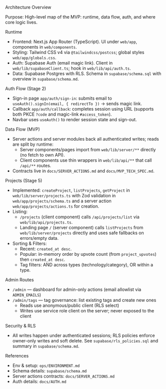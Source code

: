 Architecture Overview

Purpose: High-level map of the MVP: runtime, data flow, auth, and where core logic lives.

Runtime
- Frontend: Next.js App Router (TypeScript). UI under `web/app`, components in `web/components`.
- Styling: Tailwind CSS v4 via `@tailwindcss/postcss`; global styles `web/app/globals.css`.
- Auth: Supabase Auth (email magic link). Client in `web/lib/supabaseClient.ts`; hook in `web/lib/api/auth.ts`.
- Data: Supabase Postgres with RLS. Schema in `supabase/schema.sql` with overview in `supabase/schema.md`.

Auth Flow (Stage 2)
- Sign-in page `app/auth/sign-in`: submits email to `useAuth().signIn(email, { redirectTo })` → sends magic link.
- Callback `app/auth/callback`: completes session using URL (supports both PKCE `?code` and magic-link `#access_token`).
- Navbar uses `useAuth()` to render session state and sign-out.

Data Flow (MVP)
- Server actions and server modules back all authenticated writes; reads are split by runtime:
  - Server components/pages import from `web/lib/server/**` directly (no fetch to own API).
  - Client components use thin wrappers in `web/lib/api/**` that call `/api/**` routes.
- Contracts live in `docs/SERVER_ACTIONS.md` and `docs/MVP_TECH_SPEC.md`.

Projects (Stage 5)
- Implemented: `createProject`, `listProjects`, `getProject` in `web/lib/server/projects.ts` with Zod validation in `web/app/projects/schema.ts` and a server action `web/app/projects/actions.ts` for creation.
- Listing:
  - `/projects` (client component) calls `/api/projects/list` via `web/lib/api/projects.ts`.
  - Landing page `/` (server component) calls `listProjects` from `web/lib/server/projects` directly and uses safe fallbacks on errors/empty data.
- Sorting & Filters:
  - Recent: `created_at desc`.
  - Popular: in-memory order by upvote count (from `project_upvotes`) then `created_at desc`.
  - Tag filters: AND across types (technology/category), OR within a type.

Admin Routes
- `/admin` — dashboard for admin-only actions (email allowlist via `ADMIN_EMAILS`)
- `/admin/tags` — tag governance: list existing tags and create new ones
  - Reads use anonymous/public client (RLS select)
  - Writes use service role client on the server; never exposed to the client

Security & RLS
- All writes happen under authenticated sessions; RLS policies enforce owner-only writes and soft delete. See `supabase/rls_policies.sql` and summary in `supabase/schema.md`.

References
- Env & setup: `ops/ENVIRONMENT.md`
- Schema details: `supabase/schema.md`
- Server actions contracts: `docs/SERVER_ACTIONS.md`
- Auth details: `docs/AUTH.md`

